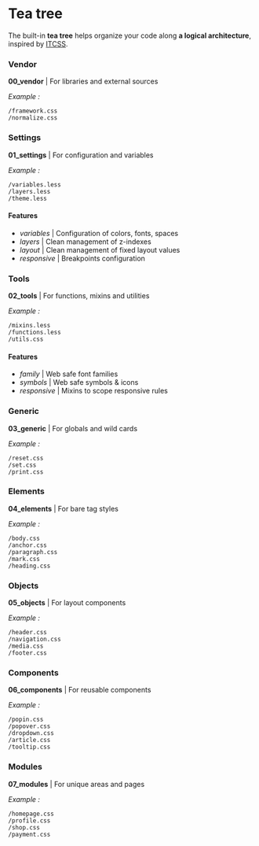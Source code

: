 # Tea tree
The built-in **tea tree** helps organize your code along **a logical architecture**, inspired by [ITCSS](https://www.xfive.co/blog/itcss-scalable-maintainable-css-architecture/).

### Vendor
**00_vendor** | For libraries and external sources

*Example :* 
```
/framework.css
/normalize.css
```

### Settings
**01_settings** | For configuration and variables

*Example :* 
```
/variables.less
/layers.less
/theme.less
```

#### Features
* *variables* | Configuration of colors, fonts, spaces
* *layers* | Clean management of z-indexes
* *layout* | Clean management of fixed layout values
* *responsive* | Breakpoints configuration

### Tools
**02_tools** | For functions, mixins and utilities

*Example :* 
```
/mixins.less
/functions.less
/utils.css
```

#### Features
* *family* | Web safe font families
* *symbols* | Web safe symbols & icons
* *responsive* | Mixins to scope responsive rules

### Generic
**03_generic** | For globals and wild cards

*Example :* 
```
/reset.css
/set.css
/print.css
```

### Elements
**04_elements** | For bare tag styles

*Example :* 
```
/body.css
/anchor.css
/paragraph.css
/mark.css
/heading.css
```

### Objects
**05_objects** | For layout components

*Example :* 
```
/header.css
/navigation.css
/media.css
/footer.css
```

### Components
**06_components** | For reusable components

*Example :* 
```
/popin.css
/popover.css
/dropdown.css
/article.css
/tooltip.css
```

### Modules
**07_modules** | For unique areas and pages

*Example :* 
```
/homepage.css
/profile.css
/shop.css
/payment.css
```